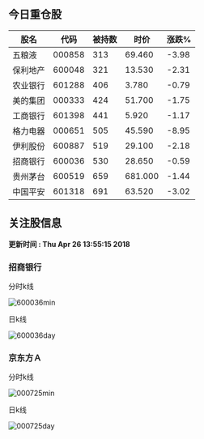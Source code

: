 
## 今日重仓股 

|股名|代码|被持数|时价|涨跌%|
|---|---|---|---|---|
|五粮液|000858|313|69.460|-3.98|
|保利地产|600048|321|13.530|-2.31|
|农业银行|601288|406|3.780|-0.79|
|美的集团|000333|424|51.700|-1.75|
|工商银行|601398|441|5.920|-1.17|
|格力电器|000651|505|45.590|-8.95|
|伊利股份|600887|519|29.100|-2.18|
|招商银行|600036|530|28.650|-0.59|
|贵州茅台|600519|659|681.000|-1.44|
|中国平安|601318|691|63.520|-3.02|

## 关注股信息
**更新时间 : Thu Apr 26 13:55:15 2018**
### 招商银行 
分时k线

![600036min](http://image.sinajs.cn/newchart/min/n/sh600036.gif)

日k线

![600036day](http://image.sinajs.cn/newchart/daily/n/sh600036.gif)

### 京东方Ａ 
分时k线

![000725min](http://image.sinajs.cn/newchart/min/n/sz000725.gif)

日k线

![000725day](http://image.sinajs.cn/newchart/daily/n/sz000725.gif)
